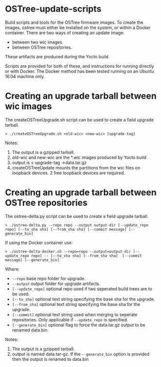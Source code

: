 # OSTree-update-scripts
Build scripts and tools for the OSTree firmware images.
To create the images, ostree must either be installed on the system, or within a Docker container.
There are two ways of creating an update image:
   - between two wic images.
   - between OSTree repositories.

These artifacts are produced during the Yocto build.

Scripts are provided for both of these, and instructions for running directly or with Docker. The Docker method has been tested running on an Ubuntu 16.04 machine only.

# Creating an upgrade tarball between wic images

The createOSTreeUpgrade.sh script can be used to create a field upgrade tarball.

```
> ./createOSTreeUpgrade.sh <old-wic> <new-wic> [upgrade-tag]
```

Notes:
  1. The output is a gzipped tarball.
  1. old-wic and new-wic are the *.wic images produced by Yocto build
  1. output is < upgrade-tag ->data.tar.gz
  1. createOSTreeUpdate mounts the partitions from the wic files on loopback devices. 2 free loopback devices are required.

# Creating an upgrade tarball between OSTree repositories

The ostree-delta.py script can be used to create a field upgrade tarball.

```
> ./ostree-delta.py --repo repo --output output-dir [--update_repo repo] [--to_sha sha] [--from_sha sha] [--commit message] [--generate_bin]
```

If using the Docker container use:

```
> ./ostree-delta-docker.sh --repo=repo --output=output-dir [--update_repo repo] -- [--to_sha sha] [--from_sha sha]  [--commit message] [--generate_bin]
```

   Where:

   - `--repo` base repo folder for upgrade.
   - `--output` output folder for upgrade artifacts.
   - `[--update_repo]` optional repo used if two seperated build trees are to be used.
   - `[--to_sha]` optional text string specifying the base sha for the upgrade.
   - `[--from_sha]` optional text string specifying the base sha for the upgrade.
   - `[--commit]` optional text string used when merging to seperate repositories. Only applicable if ```--update_repo``` is specified.
   - `[--generate_bin]` optional flag to force the data.tar.gz output to be renamed data.bin.

Notes:
  1. The output is a gzipped tarball.
  1. output is named data.tar-gz. If the `--generate_bin` option is provided then the output is renamed to data.bin
